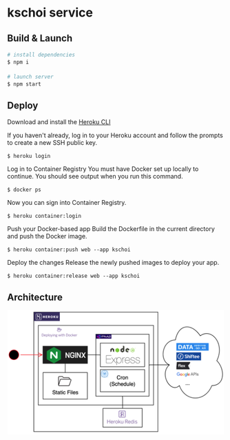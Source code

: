 # kschoi service

## Build & Launch

```bash
# install dependencies
$ npm i

# launch server
$ npm start
```

## Deploy

Download and install the [Heroku CLI](https://devcenter.heroku.com/articles/heroku-cli)

If you haven't already, log in to your Heroku account and follow the prompts to create a new SSH public key.

```
$ heroku login
```

Log in to Container Registry
You must have Docker set up locally to continue. You should see output when you run this command.

```
$ docker ps
```

Now you can sign into Container Registry.

```
$ heroku container:login
```

Push your Docker-based app
Build the Dockerfile in the current directory and push the Docker image.

```
$ heroku container:push web --app kschoi
```

Deploy the changes
Release the newly pushed images to deploy your app.

```
$ heroku container:release web --app kschoi
```

## Architecture

![architecture](docs/architecture.png)